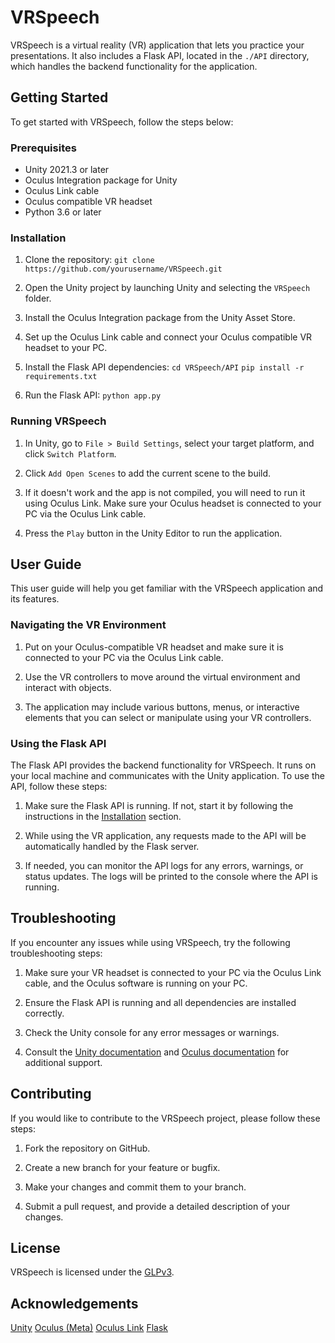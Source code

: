 # VRSpeech

VRSpeech is a virtual reality (VR) application that lets you practice your presentations. It also includes a Flask API, located in the `./API` directory, which handles the backend functionality for the application.

## Getting Started

To get started with VRSpeech, follow the steps below:

### Prerequisites

- Unity 2021.3 or later
- Oculus Integration package for Unity
- Oculus Link cable
- Oculus compatible VR headset
- Python 3.6 or later

### Installation

1. Clone the repository:
`git clone https://github.com/yourusername/VRSpeech.git`
2. Open the Unity project by launching Unity and selecting the `VRSpeech` folder.

3. Install the Oculus Integration package from the Unity Asset Store.

4. Set up the Oculus Link cable and connect your Oculus compatible VR headset to your PC.

5. Install the Flask API dependencies:
`cd VRSpeech/API`
`pip install -r requirements.txt`

6. Run the Flask API:
`python app.py`

### Running VRSpeech

1. In Unity, go to `File > Build Settings`, select your target platform, and click `Switch Platform`.

2. Click `Add Open Scenes` to add the current scene to the build.

3. If it doesn't work and the app is not compiled, you will need to run it using Oculus Link. Make sure your Oculus headset is connected to your PC via the Oculus Link cable.

4. Press the `Play` button in the Unity Editor to run the application.

## User Guide

This user guide will help you get familiar with the VRSpeech application and its features.

### Navigating the VR Environment

1. Put on your Oculus-compatible VR headset and make sure it is connected to your PC via the Oculus Link cable.

2. Use the VR controllers to move around the virtual environment and interact with objects.

3. The application may include various buttons, menus, or interactive elements that you can select or manipulate using your VR controllers.

### Using the Flask API

The Flask API provides the backend functionality for VRSpeech. It runs on your local machine and communicates with the Unity application. To use the API, follow these steps:

1. Make sure the Flask API is running. If not, start it by following the instructions in the [Installation](#installation) section.

2. While using the VR application, any requests made to the API will be automatically handled by the Flask server.

3. If needed, you can monitor the API logs for any errors, warnings, or status updates. The logs will be printed to the console where the API is running.

## Troubleshooting

If you encounter any issues while using VRSpeech, try the following troubleshooting steps:

1. Make sure your VR headset is connected to your PC via the Oculus Link cable, and the Oculus software is running on your PC.

2. Ensure the Flask API is running and all dependencies are installed correctly.

3. Check the Unity console for any error messages or warnings.

4. Consult the [Unity documentation](https://docs.unity3d.com/Manual/index.html) and [Oculus documentation](https://developer.oculus.com/documentation/) for additional support.

## Contributing

If you would like to contribute to the VRSpeech project, please follow these steps:

1. Fork the repository on GitHub.

2. Create a new branch for your feature or bugfix.

3. Make your changes and commit them to your branch.

4. Submit a pull request, and provide a detailed description of your changes.

## License
VRSpeech is licensed under the [GLPv3](https://www.gnu.org/licenses/gpl-3.0.html).

## Acknowledgements
[Unity](https://unity.com/)
[Oculus (Meta)](https://www.meta.com/quest/)
[Oculus Link](https://www.meta.com/help/quest/articles/headsets-and-accessories/oculus-link/connect-link-with-quest-2/)
[Flask](https://flask.palletsprojects.com/en/2.0.x/)